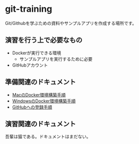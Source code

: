 # git-training
Git/Githubを学ぶための資料やサンプルアプリを作成する場所です。

## 演習を行う上で必要なもの

- Dockerが実行できる環境
  - サンプルアプリを実行するために必要
- GitHubアカウント

## 準備関連のドキュメント

- [MacのDocker環境構築手順](./doc/setup-mac.md)
- [WindowsのDocker環境構築手順](./doc/setup-windows.md)
- [GitHubへの登録手順](./doc/register-github.md)

## 演習関連のドキュメント

吾輩は猫である。ドキュメントはまだない。
